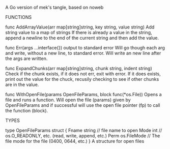 A Go version of mek's tangle, based on noweb

FUNCTIONS

func AddArrayValue(arr map[string]string, key string, value string)
    Add string value to a map of strings If there is already a value in the
    string, append a newline to the end of the current string and then add the
    value.

func Err(args ...interface{})
    output to standard error Will go though each arg and write, without a new
    line, to standard error. Will write an new line after the args are written.

func ExpandChunks(arr map[string]string, chunk string, indent string)
    Check if the chunk exists, if it does not err, exit with error. If it does
    exists, print out the value for the chuck, recusily checking to see if other
    chunks are in the value.

func WithOpenFile(params OpenFileParams, block func(*os.File))
    Opens a file and runs a function. Will open the file (params) given by
    OpenFileParams and if successful will use the open file pointer (fp) to call
    the function (block).


TYPES

type OpenFileParams struct {
	Fname string      // file name to open
	Mode  int         // os.O_READONLY, etc. (read, write, append, etc.)
	Perm  os.FileMode // The file mode for the file (0400, 0644, etc.)
}
    A structure for open files

